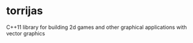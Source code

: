 # torrijas
C++11 library for building 2d games and other graphical applications with vector graphics
